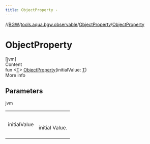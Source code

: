 ```yaml
---
title: ObjectProperty -
---
```

//[BGW](../../../index.md)/[tools.aqua.bgw.observable](../index.md)/[ObjectProperty](index.md)/[ObjectProperty](-object-property.md)



# ObjectProperty  
[jvm]  
Content  
fun <[T](index.md)> [ObjectProperty](-object-property.md)(initialValue: [T](index.md))  
More info  


## Parameters  
  
jvm  
  
| | |
|---|---|
| <a name="tools.aqua.bgw.observable/ObjectProperty/ObjectProperty/#TypeParam(bounds=[kotlin.Any?])/PointingToDeclaration/"></a>initialValue| <a name="tools.aqua.bgw.observable/ObjectProperty/ObjectProperty/#TypeParam(bounds=[kotlin.Any?])/PointingToDeclaration/"></a><br><br>initial Value.<br><br>|
  
  



